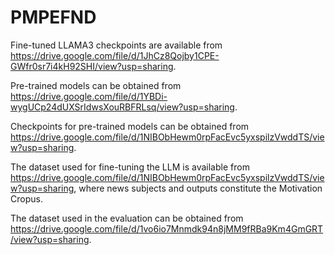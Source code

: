# PMPEFND
Fine-tuned LLAMA3 checkpoints are available from https://drive.google.com/file/d/1JhCz8Qojby1CPE-GWfr0sr7i4kH92SHI/view?usp=sharing.

Pre-trained models can be obtained from https://drive.google.com/file/d/1YBDi-wygUCp24dUXSrIdwsXouRBFRLsq/view?usp=sharing.

Checkpoints for pre-trained models can be obtained from https://drive.google.com/file/d/1NIBObHewm0rpFacEvc5yxspilzVwddTS/view?usp=sharing.

The dataset used for fine-tuning the LLM is available from https://drive.google.com/file/d/1NIBObHewm0rpFacEvc5yxspilzVwddTS/view?usp=sharing, where news subjects and outputs constitute the Motivation Cropus.

The dataset used in the evaluation can be obtained from https://drive.google.com/file/d/1vo6io7Mnmdk94n8jMM9fRBa9Km4GmGRT/view?usp=sharing.
